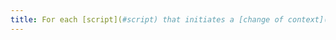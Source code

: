 ```yaml
---
title: For each [script](#script) that initiates a [change of context](#changes-of-context), is the user warned or does the user have control?
---
```

